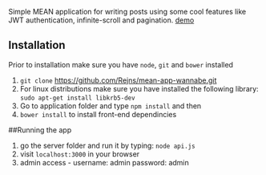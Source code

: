 Simple MEAN application for writing posts using some cool features like JWT authentication, infinite-scroll and pagination.
[demo](https://193.77.157.141:3000)

## Installation
Prior to installation make sure you have `node`, `git` and `bower` installed

1. `git clone` https://github.com/Rejns/mean-app-wannabe.git
2. For linux distributions make sure you have installed the following library: `sudo apt-get install libkrb5-dev`
3. Go to application folder and type `npm install` and then
4. `bower install` to install front-end dependincies

##Running the app 
1. go the server folder and run it by typing: `node api.js`
2. visit `localhost:3000` in your browser
3. admin access - username: admin password: admin

